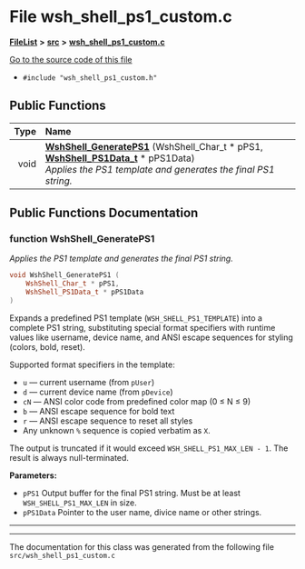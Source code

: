 

# File wsh\_shell\_ps1\_custom.c



[**FileList**](files.md) **>** [**src**](dir_68267d1309a1af8e8297ef4c3efbcdba.md) **>** [**wsh\_shell\_ps1\_custom.c**](wsh__shell__ps1__custom_8c.md)

[Go to the source code of this file](wsh__shell__ps1__custom_8c_source.md)



* `#include "wsh_shell_ps1_custom.h"`





































## Public Functions

| Type | Name |
| ---: | :--- |
|  void | [**WshShell\_GeneratePS1**](#function-wshshell_generateps1) (WshShell\_Char\_t \* pPS1, [**WshShell\_PS1Data\_t**](structWshShell__PS1Data__t.md) \* pPS1Data) <br>_Applies the PS1 template and generates the final PS1 string._  |




























## Public Functions Documentation




### function WshShell\_GeneratePS1 

_Applies the PS1 template and generates the final PS1 string._ 
```C++
void WshShell_GeneratePS1 (
    WshShell_Char_t * pPS1,
    WshShell_PS1Data_t * pPS1Data
) 
```



Expands a predefined PS1 template (`WSH_SHELL_PS1_TEMPLATE`) into a complete PS1 string, substituting special format specifiers with runtime values like username, device name, and ANSI escape sequences for styling (colors, bold, reset).


Supported format specifiers in the template:
* `u` — current username (from `pUser`)
* `d` — current device name (from `pDevice`)
* `cN` — ANSI color code from predefined color map (0 ≤ N ≤ 9)
* `b` — ANSI escape sequence for bold text
* `r` — ANSI escape sequence to reset all styles
* Any unknown `%` sequence is copied verbatim as `X`.




The output is truncated if it would exceed `WSH_SHELL_PS1_MAX_LEN - 1`. The result is always null-terminated.




**Parameters:**


* `pPS1` Output buffer for the final PS1 string. Must be at least `WSH_SHELL_PS1_MAX_LEN` in size. 
* `pPS1Data` Pointer to the user name, divice name or other strings. 




        

<hr>

------------------------------
The documentation for this class was generated from the following file `src/wsh_shell_ps1_custom.c`

